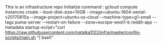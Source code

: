 This is an infrastructure repo
Initialize command :
gcloud compute instances create --boot-disk-size=10GB --image=ubuntu-1604-xenial-v20170815a --image-project=ubuntu-os-cloud --machine-type=g1-small --tags puma-server --restart-on-failure --zone=europe-west1-b reddit-app --metadata startup-script="curl https://raw.githubusercontent.com/natalka1122/infra/master/config-scripts/main.sh ^| bash"